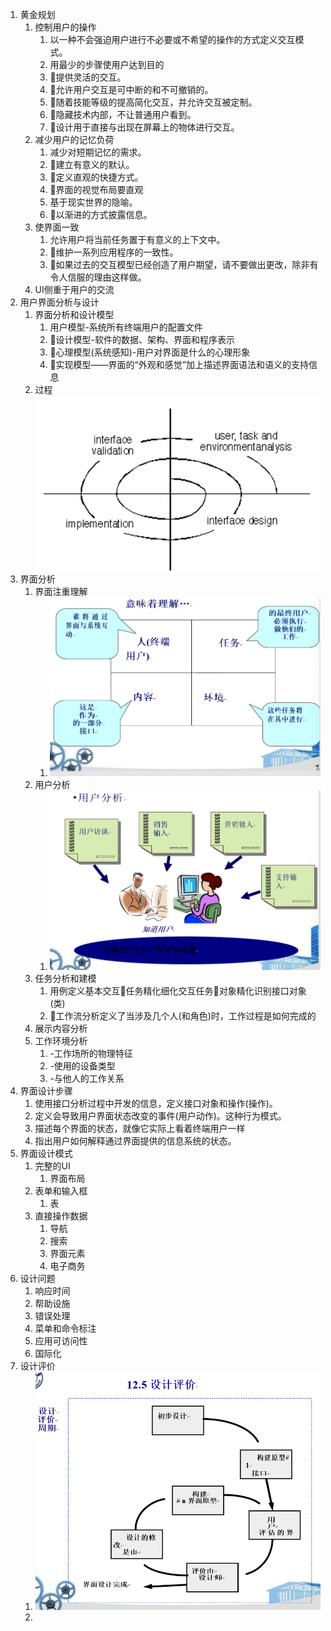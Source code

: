 1. 黄金规划
   1. 控制用户的操作
      1. 以一种不会强迫用户进行不必要或不希望的操作的方式定义交互模式。
      2. 用最少的步骤使用户达到目的
      3. 提供灵活的交互。
      4. 允许用户交互是可中断的和不可撤销的。
      5. 随着技能等级的提高简化交互，并允许交互被定制。
      6. 隐藏技术内部，不让普通用户看到。
      7. 设计用于直接与出现在屏幕上的物体进行交互。
   2. 减少用户的记忆负荷
      1. 减少对短期记忆的需求。
      2. 建立有意义的默认。
      3.  定义直观的快捷方式。
      4. 界面的视觉布局要直观
      5. 基于现实世界的隐喻。
      6. 以渐进的方式披露信息。
   3. 使界面一致
      1. 允许用户将当前任务置于有意义的上下文中。
      2. 维护一系列应用程序的一致性。
      3. 如果过去的交互模型已经创造了用户期望，请不要做出更改，除非有令人信服的理由这样做。
   4. UI侧重于用户的交流
2. 用户界面分析与设计
   1. 界面分析和设计模型
      1. 用户模型-系统所有终端用户的配置文件
      2.  设计模型-软件的数据、架构、界面和程序表示
      3.  心理模型(系统感知)-用户对界面是什么的心理形象
      4.  实现模型——界面的“外观和感觉”加上描述界面语法和语义的支持信息
   2. 过程![image-20220826220153589](res/08.界面设计/image-20220826220153589.png)
3. 界面分析
   1. 界面注重理解
      1. ![image-20220826220219148](res/08.界面设计/image-20220826220219148.png)
   2. 用户分析
      1. ![image-20220826220237510](res/08.界面设计/image-20220826220237510.png)
   3. 任务分析和建模
      1. 用例定义基本交互任务精化细化交互任务对象精化识别接口对象(类)
      2. 工作流分析定义了当涉及几个人(和角色)时，工作过程是如何完成的
   4. 展示内容分析
   5. 工作环境分析
      1. -工作场所的物理特征
      2. -使用的设备类型
      3. -与他人的工作关系
4. 界面设计步骤
   1. 使用接口分析过程中开发的信息，定义接口对象和操作(操作)。
   2. 定义会导致用户界面状态改变的事件(用户动作)。这种行为模式。
   3. 描述每个界面的状态，就像它实际上看着终端用户一样
   4. 指出用户如何解释通过界面提供的信息系统的状态。
5. 界面设计模式
   1. 完整的UI
      1. 界面布局
   2. 表单和输入框
      1. 表
   3. 直接操作数据
      1. 导航
      2. 搜索
      3. 界面元素
      4. 电子商务
6. 设计问题
   1. 响应时间
   2. 帮助设施
   3. 错误处理
   4. 菜单和命令标注
   5. 应用可访问性
   6. 国际化
7. 设计评价
   1. ![image-20220826220718554](res/08.界面设计/image-20220826220718554.png)
   2. 

